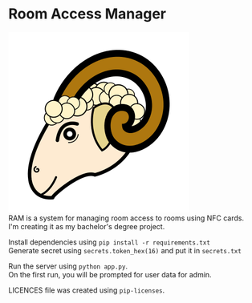 # Room Access Manager  
!["Project Icon"](https://raw.githubusercontent.com/nonelone/room_access_manager/master/icon.svg "Room Access Manager")  
RAM is a system for managing room access to rooms using NFC cards.  
I'm creating it as my bachelor's degree project.

Install dependencies using
`pip install -r requirements.txt`  
Generate secret using `secrets.token_hex(16)` and put it in `secrets.txt`


Run the server using `python app.py`.  
On the first run, you will be prompted for user data for admin.  

LICENCES file was created using `pip-licenses`.
